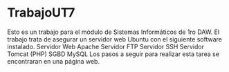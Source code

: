 # TrabajoUT7
Esto es un trabajo para el módulo de Sistemas Informáticos de 1ro DAW.
El trabajo trata de asegurar un servidor web Ubuntu con el siguiente software instalado.
    Servidor Web Apache
    Servidor FTP
    Servidor SSH
    Servidor Tomcat (PHP)
    SGBD MySQL
Los pasos a seguir para realizar esta tarea se encontraran en una página web.